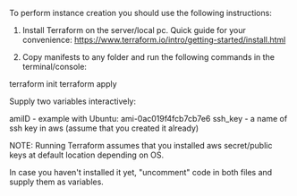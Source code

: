 To perform instance creation you should use the following instructions:

1. Install Terraform on the server/local pc. Quick guide for your convenience:
https://www.terraform.io/intro/getting-started/install.html

2. Copy manifests to any folder and run the following commands in the terminal/console:

terraform init 
terraform apply

Supply two variables interactively:

amiID - example with Ubuntu: ami-0ac019f4fcb7cb7e6
ssh_key - a name of ssh key in aws (assume that you created it already)

NOTE:
Running Terraform assumes that you installed aws secret/public keys at default location depending on OS.

In case you haven't installed it yet, "uncomment" code in both files and supply them as variables.
